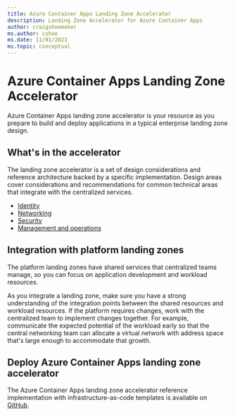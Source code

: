 ```yaml
---
title: Azure Container Apps Landing Zone Accelerator
description: Landing Zone Accelerator for Azure Container Apps
author: craigshoemaker
ms.author: cshoe
ms.date: 11/01/2023
ms.topic: conceptual
---
```


# Azure Container Apps Landing Zone Accelerator

Azure Container Apps landing zone accelerator is your resource as you prepare to build and deploy applications in a typical enterprise landing zone design.

## What's in the accelerator

The landing zone accelerator is a set of design considerations and reference architecture backed by a specific implementation. Design areas cover considerations and recommendations for common technical areas that integrate with the centralized services.

- [Identity](identity.md)
- [Networking](networking.md)
- [Security](security.md)
- [Management and operations](management.md)

## Integration with platform landing zones

The platform landing zones have shared services that centralized teams manage, so you can focus on application development and workload resources.

As you integrate a landing zone, make sure you have a strong understanding of the integration points between the shared resources and workload resources. If the platform requires changes, work with the centralized team to implement changes together. For example, communicate the expected potential of the workload early so that the central networking team can allocate a virtual network with address space that's large enough to accommodate that growth.

## Deploy Azure Container Apps landing zone accelerator
The Azure Container Apps landing zone accelerator reference implementation with infrastructure-as-code templates is available on [GitHub](https://github.com/Azure/aca-landing-zone-accelerator).
